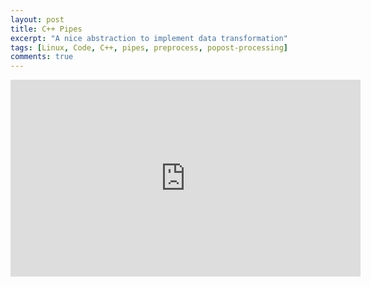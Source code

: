 ```yaml
---
layout: post
title: C++ Pipes
excerpt: "A nice abstraction to implement data transformation"
tags: [Linux, Code, C++, pipes, preprocess, popost-processing]
comments: true
---
```

<iframe width="560" height="315" src="https://www.youtube-nocookie.com/embed/oYEpf5A2qrE" title="YouTube video player" frameborder="0" allow="accelerometer; autoplay; clipboard-write; encrypted-media; gyroscope; picture-in-picture" allowfullscreen></iframe>
